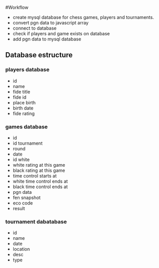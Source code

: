 #Workflow
+ create mysql database for chess games, players and tournaments.
+ convert pgn data to javascript array
+ connect to database
+ check if players and game exists on database
+ add pgn data to mysql database


## Database estructure

### players database
+ id
+ name
+ fide title
+ fide id
+ place birth
+ birth date
+ fide rating

### games database
+ id
+ id tournament
+ round
+ date
+ id white
+ white rating at this game
+ black rating at this game
+ time control starts at
+ white time control ends at
+ black time control ends at
+ pgn data
+ fen snapshot
+ eco code
+ result


### tournament dabatabase
+ id
+ name
+ date
+ location
+ desc
+ type
